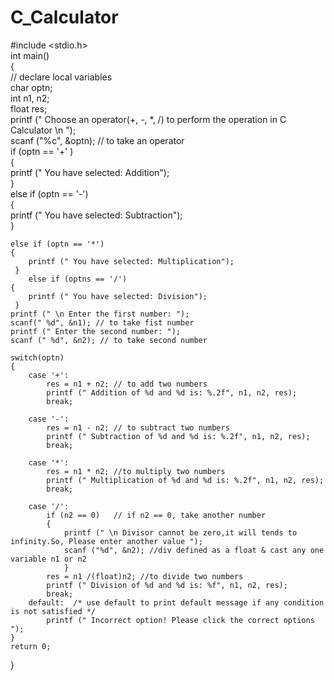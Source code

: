 # C_Calculator
#include <stdio.h>  
int main()  
{  
    // declare local variables  
    char optn;  
    int n1, n2;   
    float res;  
    printf (" Choose an operator(+, -, *, /) to perform the operation in C Calculator \n ");  
    scanf ("%c", &optn); // to take an operator  
    if (optn == '+' )  
    {  
        printf (" You have selected: Addition");  
    }  
    else if (optn == '-')  
    {  
        printf (" You have selected: Subtraction");  
     }  
       
    else if (optn == '*')  
    {  
        printf (" You have selected: Multiplication");  
     }  
        else if (optns == '/')  
    {  
        printf (" You have selected: Division");  
     }     
    printf (" \n Enter the first number: ");  
    scanf(" %d", &n1); // to take fist number  
    printf (" Enter the second number: ");  
    scanf (" %d", &n2); // to take second number  
      
    switch(optn)  
    {  
        case '+':  
            res = n1 + n2; // to add two numbers  
            printf (" Addition of %d and %d is: %.2f", n1, n2, res);  
            break;  
          
        case '-':  
            res = n1 - n2; // to subtract two numbers  
            printf (" Subtraction of %d and %d is: %.2f", n1, n2, res);  
            break;  
              
        case '*':  
            res = n1 * n2; //to multiply two numbers  
            printf (" Multiplication of %d and %d is: %.2f", n1, n2, res);  
            break;            
          
        case '/':  
            if (n2 == 0)   // if n2 == 0, take another number  
            {  
                printf (" \n Divisor cannot be zero,it will tends to infinity.So, Please enter another value ");  
                scanf ("%d", &n2); //div defined as a float & cast any one variable n1 or n2       
                }  
            res = n1 /(float)n2; //to divide two numbers  
            printf (" Division of %d and %d is: %f", n1, n2, res);  
            break;  
        default:  /* use default to print default message if any condition is not satisfied */  
            printf (" Incorrect option! Please click the correct options ");               
    }  
    return 0;  
}  
